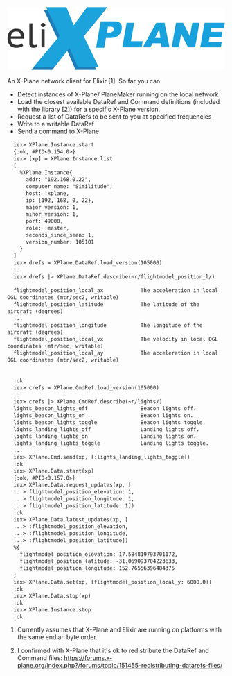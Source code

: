 ![eliXPLANE logo](elixplane.png)

An X-Plane network client for Elixir [1]. So far you can

- Detect instances of X-Plane/ PlaneMaker running on the local network
- Load the closest available DataRef and Command definitions (included with the library [2]) for a specific X-Plane version.
- Request a list of DataRefs to be sent to you at specified frequencies
- Write to a writable DataRef
- Send a command to X-Plane

```$elixir
  iex> XPlane.Instance.start
  {:ok, #PID<0.154.0>} 
  iex> [xp] = XPlane.Instance.list
  [
    %XPlane.Instance{
      addr: "192.168.0.22",
      computer_name: "Similitude",
      host: :xplane,
      ip: {192, 168, 0, 22},
      major_version: 1,
      minor_version: 1,
      port: 49000,
      role: :master,
      seconds_since_seen: 1,
      version_number: 105101
    }
  ]
  iex> drefs = XPlane.DataRef.load_version(105000)
  ...
  iex> drefs |> XPlane.DataRef.describe(~r/flightmodel_position_l/)
  
  flightmodel_position_local_ax            The acceleration in local OGL coordinates (mtr/sec2, writable)
  flightmodel_position_latitude            The latitude of the aircraft (degrees)
  ... 
  flightmodel_position_longitude           The longitude of the aircraft (degrees)
  flightmodel_position_local_vx            The velocity in local OGL coordinates (mtr/sec, writable)
  flightmodel_position_local_ay            The acceleration in local OGL coordinates (mtr/sec2, writable)


  :ok
  iex> crefs = XPlane.CmdRef.load_version(105000)
  ...
  iex> crefs |> XPlane.CmdRef.describe(~r/lights/)
  lights_beacon_lights_off                 Beacon lights off.
  lights_beacon_lights_on                  Beacon lights on.
  lights_beacon_lights_toggle              Beacon lights toggle.
  lights_landing_lights_off                Landing lights off.
  lights_landing_lights_on                 Landing lights on.
  lights_landing_lights_toggle             Landing lights toggle.
  ...
  iex> XPlane.Cmd.send(xp, [:lights_landing_lights_toggle])
  :ok
  iex> XPlane.Data.start(xp)
  {:ok, #PID<0.157.0>} 
  iex> XPlane.Data.request_updates(xp, [
  ...> flightmodel_position_elevation: 1,
  ...> flightmodel_position_longitude: 1,
  ...> flightmodel_position_latitude: 1])
  :ok
  iex> XPlane.Data.latest_updates(xp, [
  ...> :flightmodel_position_elevation,
  ...> :flightmodel_position_longitude,
  ...> :flightmodel_position_latitude])
  %{
    flightmodel_position_elevation: 17.584819793701172,
    flightmodel_position_latitude: -31.069093704223633,
    flightmodel_position_longitude: 152.76556396484375
  }
  iex> XPlane.Data.set(xp, [flightmodel_position_local_y: 6000.0])
  :ok
  iex> XPlane.Data.stop(xp)
  :ok
  iex> XPlane.Instance.stop
  :ok
```
1. Currently assumes that X-Plane and Elixir are running on platforms with the same
endian byte order.

2. I confirmed with X-Plane that it's ok to redistribute the DataRef and Command files:
https://forums.x-plane.org/index.php?/forums/topic/151455-redistributing-datarefs-files/